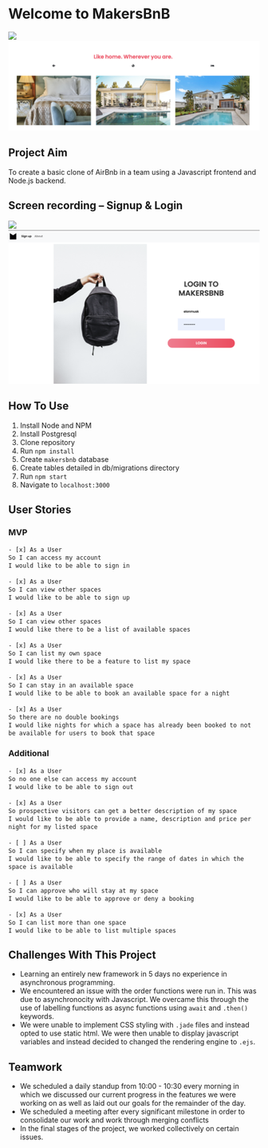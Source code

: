 # Welcome to MakersBnB

![](https://i.imgur.com/ox2z9rf.png)
![](public/img/houses.png)

## Project Aim

To create a basic clone of AirBnb in a team using a Javascript frontend and Node.js backend.

## Screen recording – Signup & Login

![](public/img/makersbnb.gif)
![](public/img/login.png)

## How To Use

1. Install Node and NPM
2. Install Postgresql
3. Clone repository
4. Run `npm install`
5. Create `makersbnb` database
6. Create tables detailed in db/migrations directory
7. Run `npm start`
8. Navigate to `localhost:3000`

## User Stories

### MVP

```
- [x] As a User
So I can access my account
I would like to be able to sign in

- [x] As a User
So I can view other spaces
I would like to be able to sign up

- [x] As a User
So I can view other spaces
I would like there to be a list of available spaces

- [x] As a User
So I can list my own space
I would like there to be a feature to list my space

- [x] As a User
So I can stay in an available space
I would like to be able to book an available space for a night

- [x] As a User
So there are no double bookings
I would like nights for which a space has already been booked to not be available for users to book that space
```

### Additional

```
- [x] As a User
So no one else can access my account
I would like to be able to sign out

- [x] As a User
So prospective visitors can get a better description of my space
I would like to be able to provide a name, description and price per night for my listed space

- [ ] As a User
So I can specify when my place is available
I would like to be able to specify the range of dates in which the space is available

- [ ] As a User
So I can approve who will stay at my space
I would like to be able to approve or deny a booking

- [x] As a User
So I can list more than one space
I would like to be able to list multiple spaces
```

## Challenges With This Project

- Learning an entirely new framework in 5 days no experience in asynchronous programming.
- We encountered an issue with the order functions were run in. This was due to asynchronocity with Javascript. We overcame this through the use of labelling functions as async functions using `await` and `.then()` keywords.
- We were unable to implement CSS styling with `.jade` files and instead opted to use static html. We were then unable to display javascript variables and instead decided to changed the rendering engine to `.ejs`.

## Teamwork

- We scheduled a daily standup from 10:00 - 10:30 every morning in which we discussed our current progress in the features we were working on as well as laid out our goals for the remainder of the day.
- We scheduled a meeting after every significant milestone in order to consolidate our work and work through merging conflicts
- In the final stages of the project, we worked collectively on certain issues.
